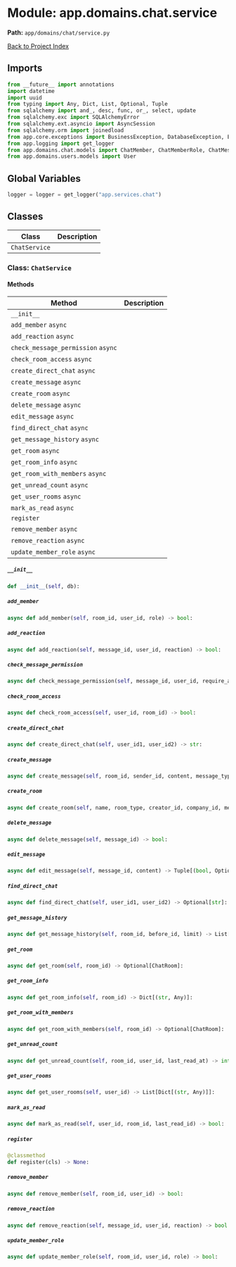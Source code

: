 # Module: app.domains.chat.service

**Path:** `app/domains/chat/service.py`

[Back to Project Index](../../../../index.md)

## Imports
```python
from __future__ import annotations
import datetime
import uuid
from typing import Any, Dict, List, Optional, Tuple
from sqlalchemy import and_, desc, func, or_, select, update
from sqlalchemy.exc import SQLAlchemyError
from sqlalchemy.ext.asyncio import AsyncSession
from sqlalchemy.orm import joinedload
from app.core.exceptions import BusinessException, DatabaseException, ErrorCode, ResourceNotFoundException, ValidationException
from app.logging import get_logger
from app.domains.chat.models import ChatMember, ChatMemberRole, ChatMessage, ChatRoom, ChatRoomType, MessageReaction, MessageType
from app.domains.users.models import User
```

## Global Variables
```python
logger = logger = get_logger("app.services.chat")
```

## Classes

| Class | Description |
| --- | --- |
| `ChatService` |  |

### Class: `ChatService`

#### Methods

| Method | Description |
| --- | --- |
| `__init__` |  |
| `add_member` `async` |  |
| `add_reaction` `async` |  |
| `check_message_permission` `async` |  |
| `check_room_access` `async` |  |
| `create_direct_chat` `async` |  |
| `create_message` `async` |  |
| `create_room` `async` |  |
| `delete_message` `async` |  |
| `edit_message` `async` |  |
| `find_direct_chat` `async` |  |
| `get_message_history` `async` |  |
| `get_room` `async` |  |
| `get_room_info` `async` |  |
| `get_room_with_members` `async` |  |
| `get_unread_count` `async` |  |
| `get_user_rooms` `async` |  |
| `mark_as_read` `async` |  |
| `register` |  |
| `remove_member` `async` |  |
| `remove_reaction` `async` |  |
| `update_member_role` `async` |  |

##### `__init__`
```python
def __init__(self, db):
```

##### `add_member`
```python
async def add_member(self, room_id, user_id, role) -> bool:
```

##### `add_reaction`
```python
async def add_reaction(self, message_id, user_id, reaction) -> bool:
```

##### `check_message_permission`
```python
async def check_message_permission(self, message_id, user_id, require_admin) -> bool:
```

##### `check_room_access`
```python
async def check_room_access(self, user_id, room_id) -> bool:
```

##### `create_direct_chat`
```python
async def create_direct_chat(self, user_id1, user_id2) -> str:
```

##### `create_message`
```python
async def create_message(self, room_id, sender_id, content, message_type, metadata) -> ChatMessage:
```

##### `create_room`
```python
async def create_room(self, name, room_type, creator_id, company_id, members) -> ChatRoom:
```

##### `delete_message`
```python
async def delete_message(self, message_id) -> bool:
```

##### `edit_message`
```python
async def edit_message(self, message_id, content) -> Tuple[(bool, Optional[ChatMessage])]:
```

##### `find_direct_chat`
```python
async def find_direct_chat(self, user_id1, user_id2) -> Optional[str]:
```

##### `get_message_history`
```python
async def get_message_history(self, room_id, before_id, limit) -> List[Dict[(str, Any)]]:
```

##### `get_room`
```python
async def get_room(self, room_id) -> Optional[ChatRoom]:
```

##### `get_room_info`
```python
async def get_room_info(self, room_id) -> Dict[(str, Any)]:
```

##### `get_room_with_members`
```python
async def get_room_with_members(self, room_id) -> Optional[ChatRoom]:
```

##### `get_unread_count`
```python
async def get_unread_count(self, room_id, user_id, last_read_at) -> int:
```

##### `get_user_rooms`
```python
async def get_user_rooms(self, user_id) -> List[Dict[(str, Any)]]:
```

##### `mark_as_read`
```python
async def mark_as_read(self, user_id, room_id, last_read_id) -> bool:
```

##### `register`
```python
@classmethod
def register(cls) -> None:
```

##### `remove_member`
```python
async def remove_member(self, room_id, user_id) -> bool:
```

##### `remove_reaction`
```python
async def remove_reaction(self, message_id, user_id, reaction) -> bool:
```

##### `update_member_role`
```python
async def update_member_role(self, room_id, user_id, role) -> bool:
```
